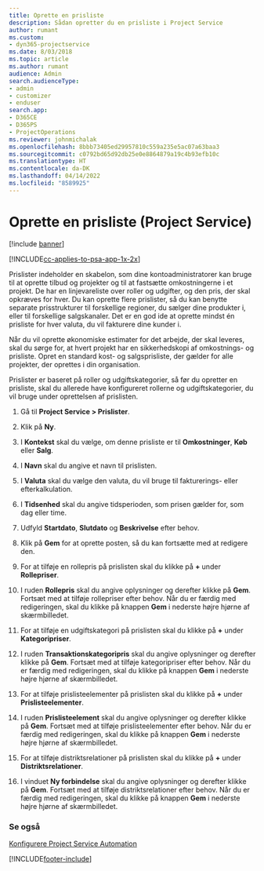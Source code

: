 ```yaml
---
title: Oprette en prisliste
description: Sådan opretter du en prisliste i Project Service
author: rumant
ms.custom:
- dyn365-projectservice
ms.date: 8/03/2018
ms.topic: article
ms.author: rumant
audience: Admin
search.audienceType:
- admin
- customizer
- enduser
search.app:
- D365CE
- D365PS
- ProjectOperations
ms.reviewer: johnmichalak
ms.openlocfilehash: 8bbb73405ed29957810c559a235e5ac07a63baa3
ms.sourcegitcommit: c0792bd65d92db25e0e8864879a19c4b93efb10c
ms.translationtype: HT
ms.contentlocale: da-DK
ms.lasthandoff: 04/14/2022
ms.locfileid: "8589925"
---
```

# <a name="create-a-price-list-project-service"></a>Oprette en prisliste (Project Service)

[!include [banner](../includes/psa-now-project-operations.md)]

[!INCLUDE[cc-applies-to-psa-app-1x-2x](../includes/cc-applies-to-psa-app-1x-2x.md)]

Prislister indeholder en skabelon, som dine kontoadministratorer kan bruge til at oprette tilbud og projekter og til at fastsætte omkostningerne i et projekt. De har en linjevareliste over roller og udgifter, og den pris, der skal opkræves for hver. Du kan oprette flere prislister, så du kan benytte separate prisstrukturer til forskellige regioner, du sælger dine produkter i, eller til forskellige salgskanaler. Det er en god ide at oprette mindst én prisliste for hver valuta, du vil fakturere dine kunder i.  
  
Når du vil oprette økonomiske estimater for det arbejde, der skal leveres, skal du sørge for, at hvert projekt har en sikkerhedskopi af omkostnings- og prisliste. Opret en standard kost- og salgsprisliste, der gælder for alle projekter, der oprettes i din organisation.  
  
Prislister er baseret på roller og udgiftskategorier, så før du opretter en prisliste, skal du allerede have konfigureret rollerne og udgiftskategorier, du vil bruge under oprettelsen af prislisten.  
  
1.  Gå til **Project Service > Prislister**.  
  
2.  Klik på **Ny**.  
  
3.  I **Kontekst** skal du vælge, om denne prisliste er til **Omkostninger**, **Køb** eller **Salg**.  
  
4.  I **Navn** skal du angive et navn til prislisten.  
  
5.  I **Valuta** skal du vælge den valuta, du vil bruge til fakturerings- eller efterkalkulation.  
  
6.  I **Tidsenhed** skal du angive tidsperioden, som prisen gælder for, som dag eller time.  
  
7.  Udfyld **Startdato**, **Slutdato** og **Beskrivelse** efter behov.  
  
8.  Klik på **Gem** for at oprette posten, så du kan fortsætte med at redigere den.  
  
9. For at tilføje en rollepris på prislisten skal du klikke på **+** under **Rollepriser**.  
  
10. I ruden **Rollepris** skal du angive oplysninger og derefter klikke på **Gem**. Fortsæt med at tilføje rollepriser efter behov. Når du er færdig med redigeringen, skal du klikke på knappen **Gem** i nederste højre hjørne af skærmbilledet.  
  
11. For at tilføje en udgiftskategori på prislisten skal du klikke på **+** under **Kategoripriser**.  
  
12. I ruden **Transaktionskategoripris** skal du angive oplysninger og derefter klikke på **Gem**. Fortsæt med at tilføje kategoripriser efter behov. Når du er færdig med redigeringen, skal du klikke på knappen **Gem** i nederste højre hjørne af skærmbilledet.  
  
13. For at tilføje prislisteelementer på prislisten skal du klikke på **+** under **Prislisteelementer**.  
  
14. I ruden **Prislisteelement** skal du angive oplysninger og derefter klikke på **Gem**. Fortsæt med at tilføje prislisteelementer efter behov. Når du er færdig med redigeringen, skal du klikke på knappen **Gem** i nederste højre hjørne af skærmbilledet.  
  
15. For at tilføje distriktsrelationer på prislisten skal du klikke på **+** under **Distriktsrelationer**.  
  
16. I vinduet **Ny forbindelse** skal du angive oplysninger og derefter klikke på **Gem**. Fortsæt med at tilføje distriktsrelationer efter behov. Når du er færdig med redigeringen, skal du klikke på knappen **Gem** i nederste højre hjørne af skærmbilledet.  
  
### <a name="see-also"></a>Se også  
 [Konfigurere Project Service Automation](../psa/configure.md)


[!INCLUDE[footer-include](../includes/footer-banner.md)]
